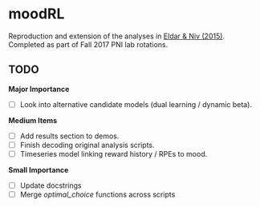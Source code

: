 # moodRL
Reproduction and extension of the analyses in [Eldar & Niv (2015)](https://www.nature.com/articles/ncomms7149). Completed as part of Fall 2017 PNI lab rotations. 

## TODO
**Major Importance**
- [ ] Look into alternative candidate models (dual learning / dynamic beta).

**Medium Items**
- [ ] Add results section to demos.
- [ ] Finish decoding original analysis scripts.
- [ ] Timeseries model linking reward history / RPEs to mood.

**Small Importance**
- [ ] Update docstrings 
- [ ] Merge *optimal_choice* functions across scripts